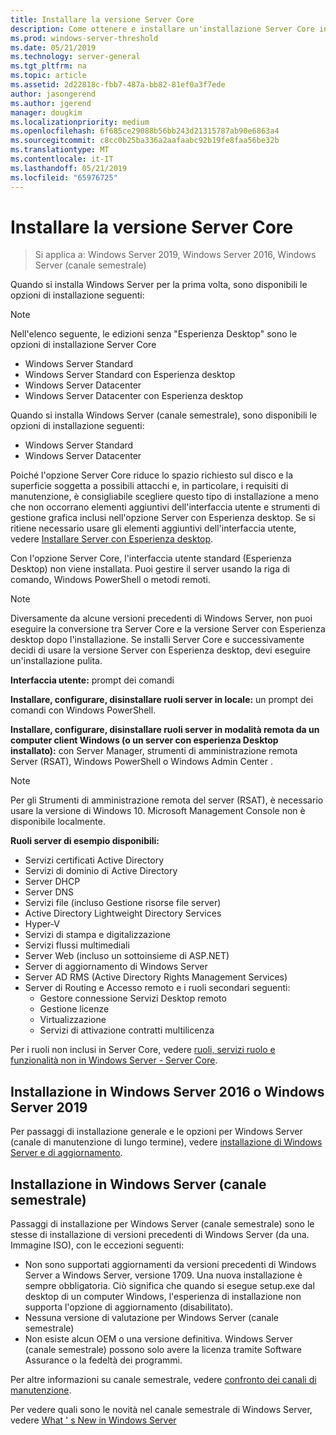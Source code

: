 ```yaml
---
title: Installare la versione Server Core
description: Come ottenere e installare un'installazione Server Core in Windows Server (canale semestrale), Windows Server 2016 o Windows Server 2019.
ms.prod: windows-server-threshold
ms.date: 05/21/2019
ms.technology: server-general
ms.tgt_pltfrm: na
ms.topic: article
ms.assetid: 2d22818c-fbb7-487a-bb82-81ef0a3f7ede
author: jasongerend
ms.author: jgerend
manager: dougkim
ms.localizationpriority: medium
ms.openlocfilehash: 6f685ce29088b56bb243d21315787ab90e6863a4
ms.sourcegitcommit: c8cc0b25ba336a2aafaabc92b19fe8faa56be32b
ms.translationtype: MT
ms.contentlocale: it-IT
ms.lasthandoff: 05/21/2019
ms.locfileid: "65976725"
---
```

# <a name="install-server-core"></a>Installare la versione Server Core

> Si applica a: Windows Server 2019, Windows Server 2016, Windows Server (canale semestrale)
  
Quando si installa Windows Server per la prima volta, sono disponibili le opzioni di installazione seguenti:

>[!NOTE]
> Nell'elenco seguente, le edizioni senza "Esperienza Desktop" sono le opzioni di installazione Server Core

-   Windows Server Standard
-   Windows Server Standard con Esperienza desktop
-   Windows Server Datacenter
-   Windows Server Datacenter con Esperienza desktop

Quando si installa Windows Server (canale semestrale), sono disponibili le opzioni di installazione seguenti:

-   Windows Server Standard 
-   Windows Server Datacenter

Poiché l'opzione Server Core riduce lo spazio richiesto sul disco e la superficie soggetta a possibili attacchi e, in particolare, i requisiti di manutenzione, è consigliabile scegliere questo tipo di installazione a meno che non occorrano elementi aggiuntivi dell'interfaccia utente e strumenti di gestione grafica inclusi nell'opzione Server con Esperienza desktop. Se si ritiene necessario usare gli elementi aggiuntivi dell'interfaccia utente, vedere [Installare Server con Esperienza desktop](Getting-Started-with-Server-with-Desktop-Experience.md). 

Con l'opzione Server Core, l'interfaccia utente standard (Esperienza Desktop) non viene installata. Puoi gestire il server usando la riga di comando, Windows PowerShell o metodi remoti.

>[!NOTE]
>
>Diversamente da alcune versioni precedenti di Windows Server, non puoi eseguire la conversione tra Server Core e la versione Server con Esperienza desktop dopo l'installazione. Se installi Server Core e successivamente decidi di usare la versione Server con Esperienza desktop, devi eseguire un'installazione pulita.

**Interfaccia utente:** prompt dei comandi

**Installare, configurare, disinstallare ruoli server in locale:** un prompt dei comandi con Windows PowerShell.

**Installare, configurare, disinstallare ruoli server in modalità remota da un computer client Windows (o un server con esperienza Desktop installato):** con Server Manager, strumenti di amministrazione remota Server (RSAT), Windows PowerShell o Windows Admin Center .

>[!NOTE]
>
>Per gli Strumenti di amministrazione remota del server (RSAT), è necessario usare la versione di Windows 10.
>Microsoft Management Console non è disponibile localmente.

**Ruoli server di esempio disponibili:**

- Servizi certificati Active Directory
- Servizi di dominio di Active Directory
- Server DHCP
- Server DNS
- Servizi file (incluso Gestione risorse file server)
- Active Directory Lightweight Directory Services
- Hyper-V
- Servizi di stampa e digitalizzazione
- Servizi flussi multimediali
- Server Web (incluso un sottoinsieme di ASP.NET)
- Server di aggiornamento di Windows Server
- Server AD RMS (Active Directory Rights Management Services)
- Server di Routing e Accesso remoto e i ruoli secondari seguenti:
   - Gestore connessione Servizi Desktop remoto
   - Gestione licenze
   - Virtualizzazione
   - Servizi di attivazione contratti multilicenza

Per i ruoli non inclusi in Server Core, vedere [ruoli, servizi ruolo e funzionalità non in Windows Server - Server Core](../administration/server-core/server-core-removed-roles.md).

## <a name="installing-on-windows-server-2019-or-windows-server-2016"></a>Installazione in Windows Server 2016 o Windows Server 2019

Per passaggi di installazione generale e le opzioni per Windows Server (canale di manutenzione di lungo termine), vedere [installazione di Windows Server e di aggiornamento](installation-and-upgrade.md).

## <a name="installing-on-windows-server-semi-annual-channel"></a>Installazione in Windows Server (canale semestrale)

Passaggi di installazione per Windows Server (canale semestrale) sono le stesse di installazione di versioni precedenti di Windows Server (da una. Immagine ISO), con le eccezioni seguenti:

- Non sono supportati aggiornamenti da versioni precedenti di Windows Server a Windows Server, versione 1709. Una nuova installazione è sempre obbligatoria.
   Ciò significa che quando si esegue setup.exe dal desktop di un computer Windows, l'esperienza di installazione non supporta l'opzione di aggiornamento (disabilitato).
- Nessuna versione di valutazione per Windows Server (canale semestrale)
- Non esiste alcun OEM o una versione definitiva. Windows Server (canale semestrale) possono solo avere la licenza tramite Software Assurance o la fedeltà dei programmi.

Per altre informazioni su canale semestrale, vedere [confronto dei canali di manutenzione](../get-started-19/servicing-channels-19.md).

Per vedere quali sono le novità nel canale semestrale di Windows Server, vedere [What ' s New in Windows Server](whats-new-in-windows-server.md)
